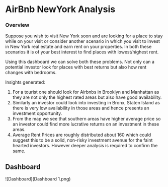 # AirBnb NewYork Analysis
### Overview
Suppose you wish to visit New York soon and are looking for a place to stay while on your visit or consider another scenario in which you visit to invest in New York real estate and earn rent on your properties. In both these scenarios it is of your best interest to find places with lowest/highest rent.

Using this dashboard we can solve both these problems. Not only can a potential investor look for places with best returns but also how rent changes with bedrooms.

Insights generated:
1.  For a tourist one should look for Airbnbs in Brooklyn and Manhattan as they are not only the highest rated areas but also have good availability.
2. Similarly an investor could look into investing in Bronx, Staten Island as there is very low availability in those areas and hence presents an investment opportunity.
3. From the map we see that southern areas have higher average price so an investor could find more lucrative returns on an investment in these areas.
4. Average Rent Prices are roughly distributed about 160 which could suggest this to be a solid, non-risky investment avenue for the faint hearted investors. However deeper analysis is required to confirm the same.


## Dashboard

![Dashboard](Dashboard 1.png)
